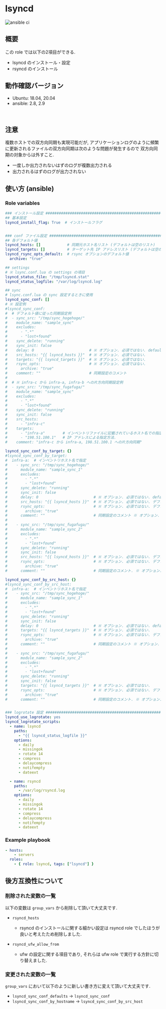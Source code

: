 # lsyncd

![ansible ci](https://github.com/link-u/ansible-roles-v2_lsyncd/workflows/ansible%20ci/badge.svg)

## 概要

この role では以下の2項目ができる.

* lsyncd のインストール・設定
* rsyncd のインストール


## 動作確認バージョン

* Ubuntu: 18.04, 20.04
* ansible: 2.8, 2.9

<br>


## 注意

複数ホストでの双方向同期も実現可能だが, 
アプリケーションログのように頻繁に更新されるファイルの双方向同期は次のような問題が発生するので
双方向同期の対象からは外すこと.

* 一度しか出力されないはずのログが複数出力される
* 出力されるはずのログが出力されない


## 使い方 (ansible)

### Role variables

```yaml
### インストール設定 ###############################################################################
## 基本設定
lsyncd_install_flag: True  # インストールフラグ


### conf ファイル設定 ##############################################################################
## 各デフォルト値
lsyncd_hosts: []            # 同期元ホスト名リスト (デフォルトは空のリスト)
lsyncd_targets: []          # ターゲット先 IP アドレスリスト (デフォルトは空のリスト)
lsyncd_rsync_opts_default:  # rsync オプションのデフォルト値
  archive: "true"

## settings
# ※ lsync.conf.lua の settings の項目
lsyncd_status_file: "/tmp/lsyncd.stat"
lsyncd_status_logfile: "/var/log/lsyncd.log"

## sync
# lsync.conf.lua の sync 設定するときに使用
lsyncd_sync_conf: []
# ※ 設定例
#lsyncd_sync_conf:
#  # デフォルト値に従った同期設定例
#  - sync_src: "/tmp/sync_hogehoge/"
#    module_name: "sample_sync"
#    excludes:
#      - ".*"
#      - "lost+found"
#    sync_delete: "running"
#    sync_init: false
#    delay: 0                         # ※ オプション. 必須ではない. default value = 0
#    src_hosts: "{{ lsyncd_hosts }}"  # ※ オプション. 必須ではない.
#    targets: "{{ lsyncd_targets }}"  # ※ オプション. 必須ではない.
#    rsync_opts:                      # ※ オプション. 必須ではない.
#      archive: "true"
#    comment: ""                      # 同期設定のコメント
#
#  # ※ infra-c から infra-a, infra-b への片方向同期設定例
#  - sync_src: "/tmp/sync_fugafuga/"
#    module_name: "sample_sync"
#    excludes:
#      - ".*"
#      - "lost+found"
#    sync_delete: "running"
#    sync_init: false
#    src_hosts:
#      - "infra-c"
#    targets:
#      - "infra-a"        # インベントリファイルに記載されているホスト名での指定方法
#      - "198.51.100.1"   # IP アドレスによる指定方法.
#    comment: "infra-c から infra-a, 198.51.100.1 への片方向同期"

lsyncd_sync_conf_by_target: {}
#lsyncd_sync_conf_by_target:
#  infra-a:  # インベントリホスト名で指定
#    - sync_src: "/tmp/sync_hogehoge/"
#      module_name: "sample_sync_1"
#      excludes:
#        - ".*"
#        - "lost+found"
#      sync_delete: "running"
#      sync_init: false
#      delay: 0                         # ※ オプション. 必須ではない. default value = 0
#      src_hosts: "{{ lsyncd_hosts }}"  # ※ オプション. 必須ではない. デフォルトは lsyncd_hosts
#      rsync_opts:                      # ※ オプション. 必須ではない. デフォルトは 記述している通り.
#        archive: "true"
#      comment: ""                      # 同期設定のコメント ※ オプション. 必須ではない.
#
#    - sync_src: "/tmp/sync_fugafuga/"
#      module_name: "sample_sync_2"
#      excludes:
#        - ".*"
#        - "lost+found"
#      sync_delete: "running"
#      sync_init: false
#      src_hosts: "{{ lsyncd_hosts }}"  # ※ オプション. 必須ではない. デフォルトは lsyncd_hosts
#      rsync_opts:                      # ※ オプション. 必須ではない. デフォルトは 記述している通り.
#        archive: "true"
#      comment: ""                      # 同期設定のコメント. ※ オプション. 必須ではない.

lsyncd_sync_conf_by_src_host: {}
#lsyncd_sync_conf_by_src_host:
#  infra-a:  # インベントリホスト名で指定
#    - sync_src: "/tmp/sync_hogehoge/"
#      module_name: "sample_sync_1"
#      excludes:
#        - ".*"
#        - "lost+found"
#      sync_delete: "running"
#      sync_init: false
#      delay: 0                         # ※ オプション. 必須ではない. default value = 0
#      targets: "{{ lsyncd_targets }}"  # ※ オプション. 必須ではない.
#      rsync_opts:                      # ※ オプション. 必須ではない. デフォルトは 記述している通り.
#        archive: "true"
#      comment: ""                      # 同期設定のコメント ※ オプション. 必須ではない.
#
#    - sync_src: "/tmp/sync_fugafuga/"
#      module_name: "sample_sync_2"
#      excludes:
#        - ".*"
#        - "lost+found"
#      sync_delete: "running"
#      sync_init: false
#      targets: "{{ lsyncd_targets }}"  # ※ オプション. 必須ではない.
#      rsync_opts:                      # ※ オプション. 必須ではない. デフォルトは 記述している通り.
#        archive: "true"
#      comment: ""                      # 同期設定のコメント. ※ オプション. 必須ではない.


### logrotate 設定 ################################################################################
lsyncd_use_logrotate: yes
lsyncd_logrotate_scripts:
  - name: lsyncd
    paths:
      - "{{ lsyncd_status_logfile }}"
    options:
      - daily
      - missingok
      - rotate 14
      - compress
      - delaycompress
      - notifempty
      - dateext

  - name: rsyncd
    paths:
      - /var/log/rsyncd.log
    options:
      - daily
      - missingok
      - rotate 14
      - compress
      - delaycompress
      - notifempty
      - dateext
```

### Example playbook

```yaml
- hosts:
    - servers
  roles:
    - { role: lsyncd, tags: ["lsyncd"] }
```


## 後方互換性について

### 削除された変数の一覧

以下の変数は `group_vars` から削除して頂いて大丈夫です.

* `rsyncd_hosts`
  * rsyncd のインストールに関する細かい設定は rsyncd role でしたほうが良いと考えたため削除しました.

* `rsyncd_ufw_allow_from`
  * ufw の設定に関する項目であり, それらは ufw role で実行する方針に切り替えました.

### 変更された変数の一覧

`group_vars` において以下のように新しい書き方に変えて頂いて大丈夫です.

* `lsyncd_sync_conf_defaults` → `lsyncd_sync_conf`
* `lsyncd_sync_conf_by_hostname` → `lsyncd_sync_conf_by_src_host` 